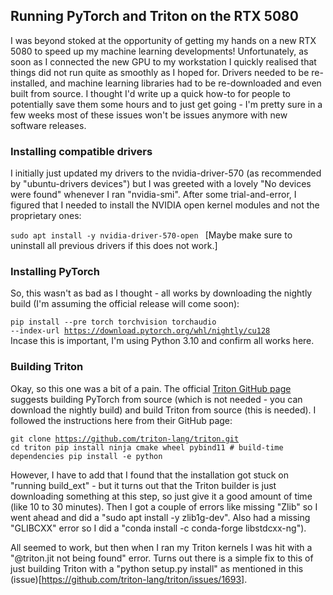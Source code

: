 ## Running PyTorch and Triton on the RTX 5080
I was beyond stoked at the opportunity of getting my hands on a new RTX 5080 to speed up my machine learning developments! Unfortunately, as soon as I connected the new GPU to my workstation I quickly realised that things did not run quite as smoothly as I hoped for. Drivers needed to be re-installed, and machine learning libraries had to be re-downloaded and even built from source. I thought I'd write up a quick how-to for people to potentially save them some hours and to just get going - I'm pretty sure in a few weeks most of these issues won't be issues anymore with new software releases.

### Installing compatible drivers
I initially just updated my drivers to the nvidia-driver-570 (as recommended by "ubuntu-drivers devices") but I was greeted with a lovely "No devices were found" whenever I ran "nvidia-smi". After some trial-and-error, I figured that I needed to install the NVIDIA open kernel modules and not the proprietary ones:

<code class="bash">sudo apt install -y nvidia-driver-570-open
</code>
[Maybe make sure to uninstall all previous drivers if this does not work.]

### Installing PyTorch
So, this wasn't as bad as I thought - all works by downloading the nightly build (I'm assuming the official release will come soon):

<code class="bash">pip install --pre torch torchvision torchaudio --index-url https://download.pytorch.org/whl/nightly/cu128
</code>
Incase this is important, I'm using Python 3.10 and confirm all works here.

### Building Triton
Okay, so this one was a bit of a pain. The official [Triton GitHub page](https://github.com/triton-lang/triton) suggests building PyTorch from source (which is not needed - you can download the nightly build) and build Triton from source (this is needed). I followed the instructions here from their GitHub page:

<code class="bash">git clone https://github.com/triton-lang/triton.git
cd triton
pip install ninja cmake wheel pybind11 # build-time dependencies
pip install -e python
</code>

However, I have to add that I found that the installation got stuck on "running build_ext" - but it turns out that the Triton builder is just downloading something at this step, so just give it a good amount of time (like 10 to 30 minutes). Then I got a couple of errors like missing "Zlib" so I went ahead and did a "sudo apt install -y zlib1g-dev". Also had a missing "GLIBCXX" error so I did a "conda install -c conda-forge libstdcxx-ng").

All seemed to work, but then when I ran my Triton kernels I was hit with a "@triton.jit not being found" error. Turns out there is a simple fix to this of just building Triton with a "python setup.py install" as mentioned in this (issue)[https://github.com/triton-lang/triton/issues/1693].
